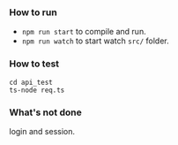 ### How to run

- `npm run start` to compile and run.
- `npm run watch` to start watch `src/` folder.


### How to test

```
cd api_test
ts-node req.ts
```

### What's not done

login and session.
